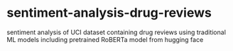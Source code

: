 # sentiment-analysis-drug-reviews
sentiment analysis of UCI dataset containing drug reviews using traditional ML models including pretrained RoBERTa model from hugging face
